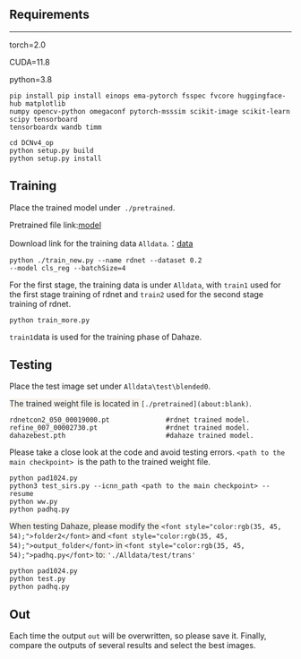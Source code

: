 ## Requirements
---

torch=2.0

CUDA=11.8

python=3.8

```plain
pip install pip install einops ema-pytorch fsspec fvcore huggingface-hub matplotlib 
numpy opencv-python omegaconf pytorch-msssim scikit-image scikit-learn scipy tensorboard 
tensorboardx wandb timm
```

```plain
cd DCNv4_op
python setup.py build
python setup.py install
```

## Training
Place the trained model under` ./pretrained`.

Pretrained file link:[model](https://pan.baidu.com/s/12n6s6dyXr1V09gi_0tinAQ?pwd=w4d2)

Download link for the training data `Alldata`.：[data](https://drive.google.com/file/d/10gCKEIQfWR-3Ugsdb8VUrb95ISHNLIbq/view?usp=sharing)

```plain
python ./train_new.py --name rdnet --dataset 0.2 
--model cls_reg --batchSize=4
```

For the first stage, the training data is under `Alldata`, with `train1` used for the first stage training of rdnet and `train2` used for the second stage training of rdnet.

```plain
python train_more.py
```

`train1`data is used for the training phase of Dahaze.

## Testing
Place the test image set under `Alldata\test\blended0`.

<font style="color:rgb(35, 45, 54);background-color:rgb(247, 242, 235);">The trained weight file is located in </font>`[./pretrained](about:blank)`.

```plain
rdnetcon2_050_00019000.pt              #rdnet trained model.
refine_007_00002730.pt                 #rdnet trained model.
dahazebest.pth                         #dahaze trained model.
```

  
Please take a close look at the code and avoid testing errors. `<path to the main checkpoint> `is the path to the trained weight file.

```plain
python pad1024.py
python3 test_sirs.py --icnn_path <path to the main checkpoint> --resume
python ww.py
python padhq.py
```

<font style="color:rgb(35, 45, 54);background-color:rgb(247, 242, 235);">When testing Dahaze, please modify the </font>`<font style="color:rgb(35, 45, 54);">folder2</font>`<font style="color:rgb(35, 45, 54);background-color:rgb(247, 242, 235);"> and </font>`<font style="color:rgb(35, 45, 54);">output_folder</font>`<font style="color:rgb(35, 45, 54);background-color:rgb(247, 242, 235);"> in </font>`<font style="color:rgb(35, 45, 54);">padhq.py</font>`<font style="color:rgb(35, 45, 54);background-color:rgb(247, 242, 235);"> to: </font>`'./Alldata/test/trans'`

```plain
python pad1024.py
python test.py
python padhq.py
```

## Out
Each time the output `out` will be overwritten, so please save it. Finally, compare the outputs of several results and select the best images.

